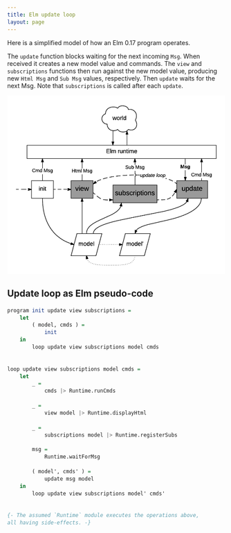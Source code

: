 ```yaml
---
title: Elm update loop
layout: page
---
```


Here is a simplified model of how an Elm 0.17 program operates.

The `update` function blocks waiting for the next incoming `Msg`. When received it creates a new model value and commands. The `view` and `subscriptions` functions then run against the new model value, producing new `Html Msg` and `Sub Msg` values, respectively. Then `update` waits for the next Msg.
Note that `subscriptions` is called after each `update`.


<!-- https://www.lucidchart.com/documents/edit/e84d384b-ff47-4549-bb18-df124af6bbae -->

![update loop](updateloop.png)

## Update loop as Elm pseudo-code

```haskell
program init update view subscriptions =
    let
        ( model, cmds ) =
            init
    in
        loop update view subscriptions model cmds


loop update view subscriptions model cmds =
    let
        _ =
            cmds |> Runtime.runCmds

        _ =
            view model |> Runtime.displayHtml
			
        _ =
            subscriptions model |> Runtime.registerSubs

        msg =
            Runtime.waitForMsg

        ( model', cmds' ) =
            update msg model
    in
        loop update view subscriptions model' cmds'


{- The assumed `Runtime` module executes the operations above,
all having side-effects. -}
```

